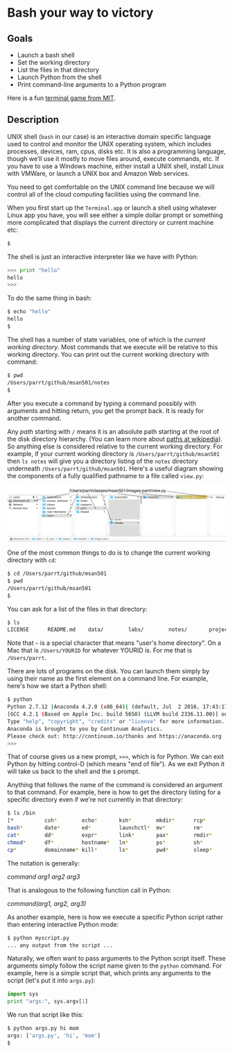 # Bash your way to victory

## Goals

* Launch a bash shell
* Set the working directory
* List the files in that directory
* Launch Python from the shell
* Print command-line arguments to a Python program

Here is a fun [terminal game from MIT](http://web.mit.edu/mprat/Public/web/Terminus/Web/main.html).

## Description

UNIX shell (`bash` in our case) is an interactive domain specific language used to control and monitor the UNIX operating system, which includes processes, devices, ram, cpus, disks etc. It is also a programming language, though we’ll use it mostly to move files around, execute commands, etc. If you have to use a Windows machine, either install a UNIX shell, install Linux with VMWare, or launch a UNIX box and Amazon Web services.

You need to get comfortable on the UNIX command line because we will control all of the cloud computing facilities using the command line.

When you first start up the `Terminal.app` or launch a shell using whatever Linux app you have, you will see either a simple dollar prompt or something more complicated that displays the current directory or current machine etc:

```bash
$ 
```

The shell is just an interactive interpreter like we have with Python:

```python
>>> print "hello"
hello
>>>
```

To do the same thing in bash:

```bash
$ echo "hello"
hello
$
```

The shell has a number of state variables, one of which is the *current working directory*. Most commands that we execute will be relative to this working directory. You can print out the current working directory with command:

```bash
$ pwd
/Users/parrt/github/msan501/notes
$ 
```

After you execute a command by typing a command possibly with arguments and hitting return, you get the prompt back. It is ready for another command.

Any *path* starting with `/` means it is an absolute path starting at the root of the disk directory hierarchy. (You can learn more about [paths at wikipedia](https://en.wikipedia.org/wiki/Path_(computing)#Unix_style)). So anything else is considered relative to the current working directory. For example, if your current working directory is `/Users/parrt/github/msan501` then `ls notes` will give you a directory listing of the `notes` directory underneath `/Users/parrt/github/msan501`. Here's a useful diagram showing the components of a fully qualified pathname to a file called `view.py`:

<img src=img/path-names.png width=750>

One of the most common things to do is to change the current working directory with `cd`:

```bash
$ cd /Users/parrt/github/msan501
$ pwd
/Users/parrt/github/msan501
$ 
```

You can ask for a list of the files in that directory:

```bash
$ ls
LICENSE      README.md    data/        labs/        notes/       projects/
```

Note that `~` is a special character that means "user's home directory".  On a Mac that is `/Users/YOURID` for whatever YOURID is. For me that is `/Users/parrt`.

There are lots of programs on the disk. You can launch them simply by using their name as the first element on a command line. For example, here's how we start a Python shell:

```bash
$ python
Python 2.7.12 |Anaconda 4.2.0 (x86_64)| (default, Jul  2 2016, 17:43:17) 
[GCC 4.2.1 (Based on Apple Inc. build 5658) (LLVM build 2336.11.00)] on darwin
Type "help", "copyright", "credits" or "license" for more information.
Anaconda is brought to you by Continuum Analytics.
Please check out: http://continuum.io/thanks and https://anaconda.org
>>> 
```

That of course gives us a new prompt, `>>>`, which is for Python. We can exit Python by hitting control-D (which means "end of file"). As we exit Python it will take us back to the shell and the `$` prompt.

Anything that follows the name of the command is considered an argument to that command. For example, here is how to get the directory listing for a specific directory even if we're not currently in that directory:

```bash
$ ls /bin
[*          csh*        echo*       ksh*        mkdir*      rcp*        stty*       wait4path*
bash*       date*       ed*         launchctl*  mv*         rm*         sync*       zsh*
cat*        dd*         expr*       link*       pax*        rmdir*      tcsh*
chmod*      df*         hostname*   ln*         ps*         sh*         test*
cp*         domainname* kill*       ls*         pwd*        sleep*      unlink*
```

The notation is generally:

*command arg1 arg2 arg3*

That is analogous to the following function call in Python:

*command(arg1, arg2, arg3)*
 
As another example, here is how we execute a specific Python script rather than entering interactive Python mode:

```bash
$ python myscript.py
... any output from the script ...
```

Naturally, we often want to pass arguments to the Python script itself. These arguments simply follow the script name given to the `python` command. For example, here is a simple script that, which prints any arguments to the script (let's put it into `args.py`):

```python
import sys
print "args:", sys.argv[1]
```

We run that script like this:
 
```bash
$ python args.py hi mom
args: ['args.py', 'hi', 'mom']
$ 
```